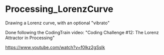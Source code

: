 # Processing_LorenzCurve
Drawing a Lorenz curve, with an optional "vibrato"

Done following the CodingTrain video: "Coding Challenge #12: The Lorenz Attractor in Processing"

https://www.youtube.com/watch?v=f0lkz2gSsIk
